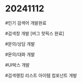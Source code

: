 # 20241112

#인기 검색어 개발완료

#검색창 개발 [버그 핫픽스 완료]

#문의/상담 개발

#문의/대화 개발

#UI박스 개발

#검색랭킹 리스트 아이템 컴포넌트 개발
